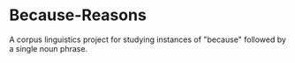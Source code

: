 # Because-Reasons
A corpus linguistics project for studying instances of "because" followed by a single noun phrase.
